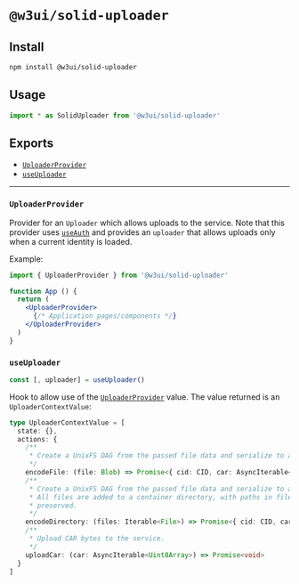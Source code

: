 # `@w3ui/solid-uploader`

## Install

```sh
npm install @w3ui/solid-uploader
```

## Usage

```js
import * as SolidUploader from '@w3ui/solid-uploader'
```

## Exports

* [`UploaderProvider`](#uploaderprovider)
* [`useUploader`](#useuploader)

---

### `UploaderProvider`

Provider for an `Uploader` which allows uploads to the service. Note that this provider uses [`useAuth`](./solid-wallet#useauth) and provides an `uploader` that allows uploads only when a current identity is loaded.

Example:

```jsx
import { UploaderProvider } from '@w3ui/solid-uploader'

function App () {
  return (
    <UploaderProvider>
      {/* Application pages/components */}
    </UploaderProvider>
  )
}
```

### `useUploader`

```ts
const [, uploader] = useUploader()
```

Hook to allow use of the [`UploaderProvider`](#uploaderprovider) value. The value returned is an `UploaderContextValue`:

```ts
type UploaderContextValue = [
  state: {},
  actions: {
    /**
     * Create a UnixFS DAG from the passed file data and serialize to a CAR file.
     */
    encodeFile: (file: Blob) => Promise<{ cid: CID, car: AsyncIterable<Uint8Array> }>
    /**
     * Create a UnixFS DAG from the passed file data and serialize to a CAR file.
     * All files are added to a container directory, with paths in file names
     * preserved.
     */
    encodeDirectory: (files: Iterable<File>) => Promise<{ cid: CID, car: AsyncIterable<Uint8Array> }>
    /**
     * Upload CAR bytes to the service.
     */
    uploadCar: (car: AsyncIterable<Uint8Array>) => Promise<void>
  }
]
```
